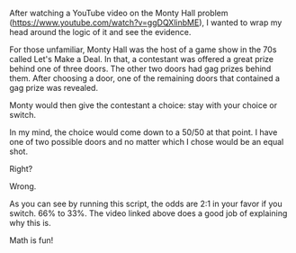 After watching a YouTube video on the Monty Hall problem (https://www.youtube.com/watch?v=ggDQXlinbME), I wanted to wrap my head around the logic of it and see the evidence.

For those unfamiliar, Monty Hall was the host of a game show in the 70s called Let's Make a Deal. In that, a contestant was offered a great prize behind one of three doors. The other two doors had gag prizes behind them. After choosing a door, one of the remaining doors that contained a gag prize was revealed.

Monty would then give the contestant a choice: stay with your choice or switch.

In my mind, the choice would come down to a 50/50 at that point. I have one of two possible doors and no matter which I chose would be an equal shot.

Right?

Wrong.

As you can see by running this script, the odds are 2:1 in your favor if you switch. 66% to 33%. The video linked above does a good job of explaining why this is.

Math is fun!
